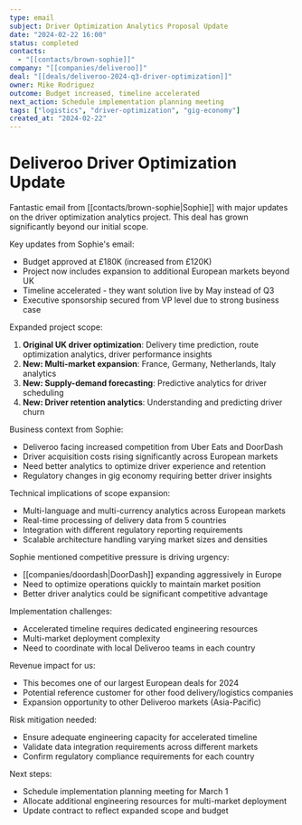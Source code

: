 ```yaml
---
type: email
subject: Driver Optimization Analytics Proposal Update
date: "2024-02-22 16:00"
status: completed
contacts:
  - "[[contacts/brown-sophie]]"
company: "[[companies/deliveroo]]"
deal: "[[deals/deliveroo-2024-q3-driver-optimization]]"
owner: Mike Rodriguez
outcome: Budget increased, timeline accelerated
next_action: Schedule implementation planning meeting
tags: ["logistics", "driver-optimization", "gig-economy"]
created_at: "2024-02-22"
---
```


# Deliveroo Driver Optimization Update

Fantastic email from [[contacts/brown-sophie|Sophie]] with major updates on the driver optimization analytics project. This deal has grown significantly beyond our initial scope.

Key updates from Sophie's email:
- Budget approved at £180K (increased from £120K)
- Project now includes expansion to additional European markets beyond UK
- Timeline accelerated - they want solution live by May instead of Q3
- Executive sponsorship secured from VP level due to strong business case

Expanded project scope:
1. **Original UK driver optimization**: Delivery time prediction, route optimization analytics, driver performance insights
2. **New: Multi-market expansion**: France, Germany, Netherlands, Italy analytics
3. **New: Supply-demand forecasting**: Predictive analytics for driver scheduling
4. **New: Driver retention analytics**: Understanding and predicting driver churn

Business context from Sophie:
- Deliveroo facing increased competition from Uber Eats and DoorDash
- Driver acquisition costs rising significantly across European markets  
- Need better analytics to optimize driver experience and retention
- Regulatory changes in gig economy requiring better driver insights

Technical implications of scope expansion:
- Multi-language and multi-currency analytics across European markets
- Real-time processing of delivery data from 5 countries
- Integration with different regulatory reporting requirements
- Scalable architecture handling varying market sizes and densities

Sophie mentioned competitive pressure is driving urgency:
- [[companies/doordash|DoorDash]] expanding aggressively in Europe
- Need to optimize operations quickly to maintain market position
- Better driver analytics could be significant competitive advantage

Implementation challenges:
- Accelerated timeline requires dedicated engineering resources
- Multi-market deployment complexity
- Need to coordinate with local Deliveroo teams in each country

Revenue impact for us:
- This becomes one of our largest European deals for 2024
- Potential reference customer for other food delivery/logistics companies
- Expansion opportunity to other Deliveroo markets (Asia-Pacific)

Risk mitigation needed:
- Ensure adequate engineering capacity for accelerated timeline
- Validate data integration requirements across different markets
- Confirm regulatory compliance requirements for each country

Next steps:
- Schedule implementation planning meeting for March 1
- Allocate additional engineering resources for multi-market deployment
- Update contract to reflect expanded scope and budget